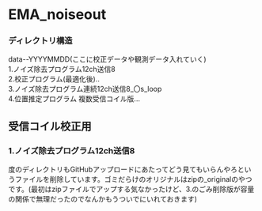 # EMA_noiseout
### ディレクトリ構造  
data--YYYYMMDD(ここに校正データや観測データ入れていく)  
1.ノイズ除去プログラム12ch送信8  
2.校正プログラム(最適化後)..  
3.ノイズ除去プログラム連続12ch送信8_〇s_loop  
4.位置推定プログラム 複数受信コイル版...  


## 受信コイル校正用
### 1.ノイズ除去プログラム12ch送信8


度のディレクトリもGitHubアップロードにあたってどう見てもいらんやろというファイルを削除しています。ゴミだらけのオリジナルはzipの_originalのやつです。(最初はzipファイルでアップする気なかったけど、3.のごみ削除版が容量の関係で無理だったのでなんかもうついでにいれておきます)


